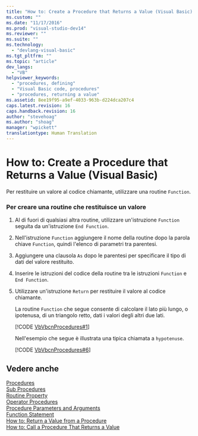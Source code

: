 ```yaml
---
title: "How to: Create a Procedure that Returns a Value (Visual Basic) | Microsoft Docs"
ms.custom: ""
ms.date: "11/17/2016"
ms.prod: "visual-studio-dev14"
ms.reviewer: ""
ms.suite: ""
ms.technology: 
  - "devlang-visual-basic"
ms.tgt_pltfrm: ""
ms.topic: "article"
dev_langs: 
  - "VB"
helpviewer_keywords: 
  - "procedures, defining"
  - "Visual Basic code, procedures"
  - "procedures, returning a value"
ms.assetid: 8ee19f95-a9ef-4033-963b-d224dca207c4
caps.latest.revision: 16
caps.handback.revision: 16
author: "stevehoag"
ms.author: "shoag"
manager: "wpickett"
translationtype: Human Translation
---
```

# How to: Create a Procedure that Returns a Value (Visual Basic)
Per restituire un valore al codice chiamante, utilizzare una routine `Function`.  
  
### Per creare una routine che restituisce un valore  
  
1.  Al di fuori di qualsiasi altra routine, utilizzare un'istruzione `Function` seguita da un'istruzione `End Function`.  
  
2.  Nell'istruzione `Function` aggiungere il nome della routine dopo la parola chiave `Function`, quindi l'elenco di parametri tra parentesi.  
  
3.  Aggiungere una clausola `As` dopo le parentesi per specificare il tipo di dati del valore restituito.  
  
4.  Inserire le istruzioni del codice della routine tra le istruzioni `Function` e `End Function`.  
  
5.  Utilizzare un'istruzione `Return` per restituire il valore al codice chiamante.  
  
     La routine `Function` che segue consente di calcolare il lato più lungo, o ipotenusa, di un triangolo retto, dati i valori degli altri due lati.  
  
     [!CODE [VbVbcnProcedures#1](../CodeSnippet/VS_Snippets_VBCSharp/VbVbcnProcedures#1)]  
  
     Nell'esempio che segue è illustrata una tipica chiamata a  `hypotenuse`.  
  
     [!CODE [VbVbcnProcedures#6](../CodeSnippet/VS_Snippets_VBCSharp/VbVbcnProcedures#6)]  
  
## Vedere anche  
 [Procedures](../../../../visual-basic/programming-guide/language-features/procedures/index.md)   
 [Sub Procedures](../../../../visual-basic/programming-guide/language-features/procedures/sub-procedures.md)   
 [Routine Property](../../../../visual-basic/programming-guide/language-features/procedures/property-procedures.md)   
 [Operator Procedures](../../../../visual-basic/programming-guide/language-features/procedures/operator-procedures.md)   
 [Procedure Parameters and Arguments](../../../../visual-basic/programming-guide/language-features/procedures/procedure-parameters-and-arguments.md)   
 [Function Statement](../../../../visual-basic/language-reference/statements/function-statement.md)   
 [How to: Return a Value from a Procedure](../../../../visual-basic/programming-guide/language-features/procedures/how-to-return-a-value-from-a-procedure.md)   
 [How to: Call a Procedure That Returns a Value](../../../../visual-basic/programming-guide/language-features/procedures/how-to-call-a-procedure-that-returns-a-value.md)